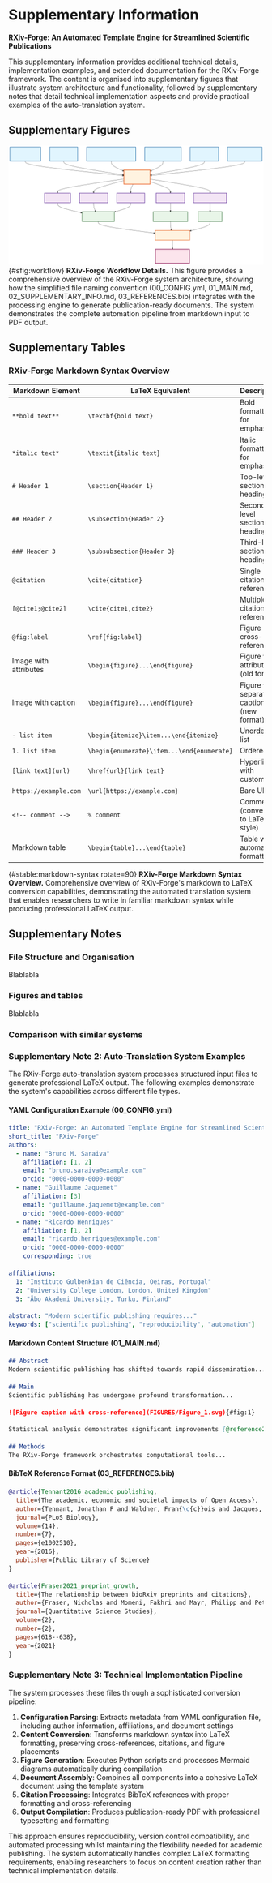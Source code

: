 # Supplementary Information

**RXiv-Forge: An Automated Template Engine for Streamlined Scientific Publications**

This supplementary information provides additional technical details, implementation examples, and extended documentation for the RXiv-Forge framework. The content is organised into supplementary figures that illustrate system architecture and functionality, followed by supplementary notes that detail technical implementation aspects and provide practical examples of the auto-translation system.

## Supplementary Figures

![](FIGURES/SFigure_1.svg)
{#sfig:workflow} **RXiv-Forge Workflow Details.** This figure provides a comprehensive overview of the RXiv-Forge system architecture, showing how the simplified file naming convention (00_CONFIG.yml, 01_MAIN.md, 02_SUPPLEMENTARY_INFO.md, 03_REFERENCES.bib) integrates with the processing engine to generate publication-ready documents. The system demonstrates the complete automation pipeline from markdown input to PDF output.

## Supplementary Tables

### RXiv-Forge Markdown Syntax Overview

| **Markdown Element** | **LaTeX Equivalent** | **Description** |
|------------------|------------------|-------------|
| `**bold text**` | `\textbf{bold text}` | Bold formatting for emphasis |
| `*italic text*` | `\textit{italic text}` | Italic formatting for emphasis |
| `# Header 1` | `\section{Header 1}` | Top-level section heading |
| `## Header 2` | `\subsection{Header 2}` | Second-level section heading |
| `### Header 3` | `\subsubsection{Header 3}` | Third-level section heading |
| `@citation` | `\cite{citation}` | Single citation reference |
| `[@cite1;@cite2]` | `\cite{cite1,cite2}` | Multiple citation references |
| `@fig:label` | `\ref{fig:label}` | Figure cross-reference |
| Image with attributes | `\begin{figure}...\end{figure}` | Figure with attributes (old format) |
| Image with caption | `\begin{figure}...\end{figure}` | Figure with separate caption (new format) |
| `- list item` | `\begin{itemize}\item...\end{itemize}` | Unordered list |
| `1. list item` | `\begin{enumerate}\item...\end{enumerate}` | Ordered list |
| `[link text](url)` | `\href{url}{link text}` | Hyperlink with custom text |
| `https://example.com` | `\url{https://example.com}` | Bare URL |
| `<!-- comment -->` | `% comment` | Comments (converted to LaTeX style) |
| Markdown table | `\begin{table}...\end{table}` | Table with automatic formatting |

{#stable:markdown-syntax rotate=90} **RXiv-Forge Markdown Syntax Overview.** Comprehensive overview of RXiv-Forge's markdown to LaTeX conversion capabilities, demonstrating the automated translation system that enables researchers to write in familiar markdown syntax while producing professional LaTeX output. 

## Supplementary Notes

### File Structure and Organisation

<!--TODO: write this section -->
Blablabla

### Figures and tables

<!--TODO: write this section -->
Blablabla

### Comparison with similar systems

<!--TODO: this section should compare RXiv-Forge with other systems like Overleaf, Quarto, etc. It should very positively highlight the positive aspects of alternative strategies. Explain that compared to the other approeaches, RXiv-Forge aims for simplicity at the cost of generalization, it aims to do only one this and that one thing very well - the production of high-quality scientific preprints for arXiv, bioRxiv, medRxiv and similar venues... -->


### Supplementary Note 2: Auto-Translation System Examples

The RXiv-Forge auto-translation system processes structured input files to generate professional LaTeX output. The following examples demonstrate the system's capabilities across different file types.

#### YAML Configuration Example (00_CONFIG.yml)

```yaml
title: "RXiv-Forge: An Automated Template Engine for Streamlined Scientific Publications"
short_title: "RXiv-Forge"
authors:
  - name: "Bruno M. Saraiva"
    affiliation: [1, 2]
    email: "bruno.saraiva@example.com"
    orcid: "0000-0000-0000-0000"
  - name: "Guillaume Jaquemet"
    affiliation: [3]
    email: "guillaume.jaquemet@example.com"
    orcid: "0000-0000-0000-0000"
  - name: "Ricardo Henriques"
    affiliation: [1, 2]
    email: "ricardo.henriques@example.com"
    orcid: "0000-0000-0000-0000"
    corresponding: true

affiliations:
  1: "Instituto Gulbenkian de Ciência, Oeiras, Portugal"
  2: "University College London, London, United Kingdom"
  3: "Åbo Akademi University, Turku, Finland"

abstract: "Modern scientific publishing requires..."
keywords: ["scientific publishing", "reproducibility", "automation"]
```

#### Markdown Content Structure (01_MAIN.md)

```markdown
## Abstract
Modern scientific publishing has shifted towards rapid dissemination...

## Main
Scientific publishing has undergone profound transformation...

![Figure caption with cross-reference](FIGURES/Figure_1.svg){#fig:1}

Statistical analysis demonstrates significant improvements [@reference2023].

## Methods
The RXiv-Forge framework orchestrates computational tools...
```

#### BibTeX Reference Format (03_REFERENCES.bib)

```bibtex
@article{Tennant2016_academic_publishing,
  title={The academic, economic and societal impacts of Open Access},
  author={Tennant, Jonathan P and Waldner, Fran{\c{c}}ois and Jacques, Damien C},
  journal={PLoS Biology},
  volume={14},
  number={7},
  pages={e1002510},
  year={2016},
  publisher={Public Library of Science}
}

@article{Fraser2021_preprint_growth,
  title={The relationship between bioRxiv preprints and citations},
  author={Fraser, Nicholas and Momeni, Fakhri and Mayr, Philipp and Peters, Isabella},
  journal={Quantitative Science Studies},
  volume={2},
  number={2},
  pages={618--638},
  year={2021}
}
```

### Supplementary Note 3: Technical Implementation Pipeline

The system processes these files through a sophisticated conversion pipeline:

1. **Configuration Parsing**: Extracts metadata from YAML configuration file, including author information, affiliations, and document settings
2. **Content Conversion**: Transforms markdown syntax into LaTeX formatting, preserving cross-references, citations, and figure placements
3. **Figure Generation**: Executes Python scripts and processes Mermaid diagrams automatically during compilation
4. **Document Assembly**: Combines all components into a cohesive LaTeX document using the template system
5. **Citation Processing**: Integrates BibTeX references with proper formatting and cross-referencing
6. **Output Compilation**: Produces publication-ready PDF with professional typesetting and formatting

This approach ensures reproducibility, version control compatibility, and automated processing whilst maintaining the flexibility needed for academic publishing. The system automatically handles complex LaTeX formatting requirements, enabling researchers to focus on content creation rather than technical implementation details.
